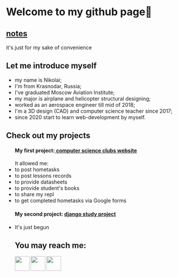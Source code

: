 <h1>Welcome to my github page👋</h1>

<h2><a href="https://github.com/syrovezhko/notes">notes</a></h2>
<p>it's just for my sake of convenience</p>
<h2>Let me introduce myself</h2>
<ul>
	<li>my name is Nikolai;</li>
	<li>I'm from Krasnodar, Russia;</li>
	<li>I've graduated Moscow Aviation Institute;</li>
	<li>my major is airplane and helicopter structural designing;</li>
	<li>worked as an aerospace engineer till mid of 2018;</li>
	<li>I'm a 3D design (CAD) and computer science teacher since 2017;</li>
	<li>since 2020 start to learn web-development by myself.</li>
</ul>
<h2>Check out my projects</h2>



<ul><h4>My first project:<a href="https://github.com/syrovezhko/bootstrap_4_test/blob/master/README.md#bootstrap_4_test"> computer science clubs website</a></h4>
	It allowed me:
	<li>to post hometasks</li>
	<li>to post lessons records</li>
	<li>to provide datasheets</li>
	<li>to provide student's books</li>
	<li>to share my repl</li>
	<li>to get completed hometasks via Google forms</li>
</ul>

<ul><h4>My second project: <a href="https://github.com/syrovezhko/django_training_website">django study project</a></h4>
	<li>It's just begun</li>


<h2>You may reach me:</h2>

<a href="https://telegram.me/NIKOLASHA_NUMBER_ONE">
	<img align="left" height="40px" src="https://img.icons8.com/ios-filled/100/000000/telegram-app.png" alt="">
</a>
<a href="mailto:syrovezhko@list.ru?subject=MailFromGit_don't delete it please">
	<img align="left" height="40px" src="https://img.icons8.com/material/52/000000/new-post--v1.png" alt="">
</a>  
<a href="https://www.linkedin.com/in/nikolai-syrovezhko">
	<img align="left" height="40px" src="https://img.icons8.com/ios-filled/100/000000/linkedin.png" alt="">
</a>
